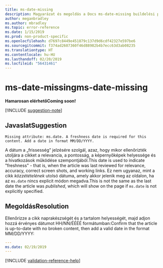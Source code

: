 ```yaml
---
title: ms-date-missing
description: Magyarázat és megoldás a Docs ms-date-missing buildelési problémájára
author: meganbradley
ms.author: mbradley
ms.topic: error-reference
ms.date: 1/15/2019
ms.prod: non-product-specific
ms.openlocfilehash: d7697c8449e451879c137d9d6cdf42327e597be6
ms.sourcegitcommit: f374ad2607360f46d88982b4b7ecc63d3ab08235
ms.translationtype: HT
ms.contentlocale: hu-HU
ms.lasthandoff: 02/20/2019
ms.locfileid: "56431461"
---
```

# <a name="ms-date-missing"></a><span data-ttu-id="4c73c-103">ms-date-missing</span><span class="sxs-lookup"><span data-stu-id="4c73c-103">ms-date-missing</span></span>

<span data-ttu-id="4c73c-104">**Hamarosan elérhető**</span><span class="sxs-lookup"><span data-stu-id="4c73c-104">**Coming soon!**</span></span>

[!INCLUDE [suggestion-note](includes/suggestion-note.md)]

## <a name="suggestion"></a><span data-ttu-id="4c73c-105">Javaslat</span><span class="sxs-lookup"><span data-stu-id="4c73c-105">Suggestion</span></span>

`Missing attribute: ms.date. A freshness date is required for this content. Add a date in format MM/DD/YYYY.`

<span data-ttu-id="4c73c-106">A dátum a „frissesség” jelzésére szolgál, azaz, hogy mikor ellenőrizték utoljára a cikket a relevancia, a pontosság, a képernyőképek helyessége és a hivatkozások működése szempontjából.</span><span class="sxs-lookup"><span data-stu-id="4c73c-106">This date is used to indicate "freshness" - that is, when the article was last reviewed for relevance, accuracy, correct screen shots, and working links.</span></span> <span data-ttu-id="4c73c-107">Ez nem ugyanaz, mint a cikk *közzétételének* utolsó dátuma, amely akkor jelenik meg az oldalon, ha az `ms.date` nincs explicit módon megadva.</span><span class="sxs-lookup"><span data-stu-id="4c73c-107">This is not the same as the last date the article was *published*, which will show on the page if `ms.date` is not explicitly specified.</span></span>

## <a name="resolution"></a><span data-ttu-id="4c73c-108">Megoldás</span><span class="sxs-lookup"><span data-stu-id="4c73c-108">Resolution</span></span>

<span data-ttu-id="4c73c-109">Ellenőrizze a cikk naprakészségét és a tartalom helyességét, majd adjon hozzá érvényes dátumot HH/NN/ÉÉÉÉ formátumban:</span><span class="sxs-lookup"><span data-stu-id="4c73c-109">Confirm that the article is up-to-date with no broken content, then add a valid date in the format MM/DD/YYYY:</span></span>

```yml
---
ms.date: 02/19/2019
---
```

<!--make sure to add this file to your includes folder and verify the path-->
[!INCLUDE [validation-reference-help](includes/validation-reference-help.md)]

